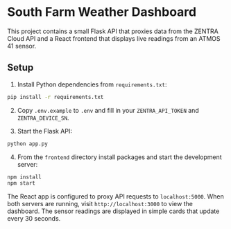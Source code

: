 # South Farm Weather Dashboard

This project contains a small Flask API that proxies data from the ZENTRA Cloud API and a React frontend that displays live readings from an ATMOS 41 sensor.

## Setup

1. Install Python dependencies from `requirements.txt`:

```bash
pip install -r requirements.txt

```

2. Copy `.env.example` to `.env` and fill in your `ZENTRA_API_TOKEN` and `ZENTRA_DEVICE_SN`.

3. Start the Flask API:

```bash
python app.py
```

4. From the `frontend` directory install packages and start the development server:

```bash
npm install
npm start
```

The React app is configured to proxy API requests to `localhost:5000`. When both
servers are running, visit `http://localhost:3000` to view the dashboard. The
sensor readings are displayed in simple cards that update every 30 seconds.
